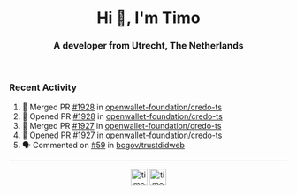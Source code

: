 <h1 align="center">Hi 👋, I'm Timo</h1>
<h3 align="center">A developer from Utrecht, The Netherlands</h3>
<br/>
<!-- https://github.com/rahuldkjain/github-profile-readme-generator --!>

<!--  <p align="left"><img src="https://github-readme-stats.vercel.app/api?username=timoglastra&show_icons=true&count_private=true&" alt="timoglastra" /></p> --!>

<!--
Github language stats
<p align="left"><img src="https://github-readme-stats.vercel.app/api/top-langs/?username=timoglastra&layout=compact" alt="timoglastra" /><p>
-->

<!-- Codestats language stats -->
<!-- <p align="left"><img src="https://codestats-readme.vercel.app/api/top-langs/?username=timoglastra&layout=compact&language_count=12" alt="timoglastra" /><p>    --!>
  
<h3>Recent Activity</h3>

<!--START_SECTION:activity-->
1. 🎉 Merged PR [#1928](https://github.com/openwallet-foundation/credo-ts/pull/1928) in [openwallet-foundation/credo-ts](https://github.com/openwallet-foundation/credo-ts)
2. 💪 Opened PR [#1928](https://github.com/openwallet-foundation/credo-ts/pull/1928) in [openwallet-foundation/credo-ts](https://github.com/openwallet-foundation/credo-ts)
3. 🎉 Merged PR [#1927](https://github.com/openwallet-foundation/credo-ts/pull/1927) in [openwallet-foundation/credo-ts](https://github.com/openwallet-foundation/credo-ts)
4. 💪 Opened PR [#1927](https://github.com/openwallet-foundation/credo-ts/pull/1927) in [openwallet-foundation/credo-ts](https://github.com/openwallet-foundation/credo-ts)
5. 🗣 Commented on [#59](https://github.com/bcgov/trustdidweb/issues/59#issuecomment-2196798928) in [bcgov/trustdidweb](https://github.com/bcgov/trustdidweb)
<!--END_SECTION:activity-->

---

<p align="center">
<a href="https://twitter.com/timoglastra" target="blank"><img align="center" src="https://cdn.jsdelivr.net/npm/simple-icons@3.0.1/icons/twitter.svg" alt="timoglastra" height="30" width="30" /></a>
<a href="https://linkedin.com/in/timoglastra" target="blank"><img align="center" src="https://cdn.jsdelivr.net/npm/simple-icons@3.0.1/icons/linkedin.svg" alt="timoglastra" height="30" width="30" /></a>
</p>



